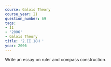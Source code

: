 ```yaml
---
course: Galois Theory
course_year: II
question_number: 69
tags:
- II
- '2006'
- Galois Theory
title: '2.II.18H '
year: 2006
---
```



Write an essay on ruler and compass construction.